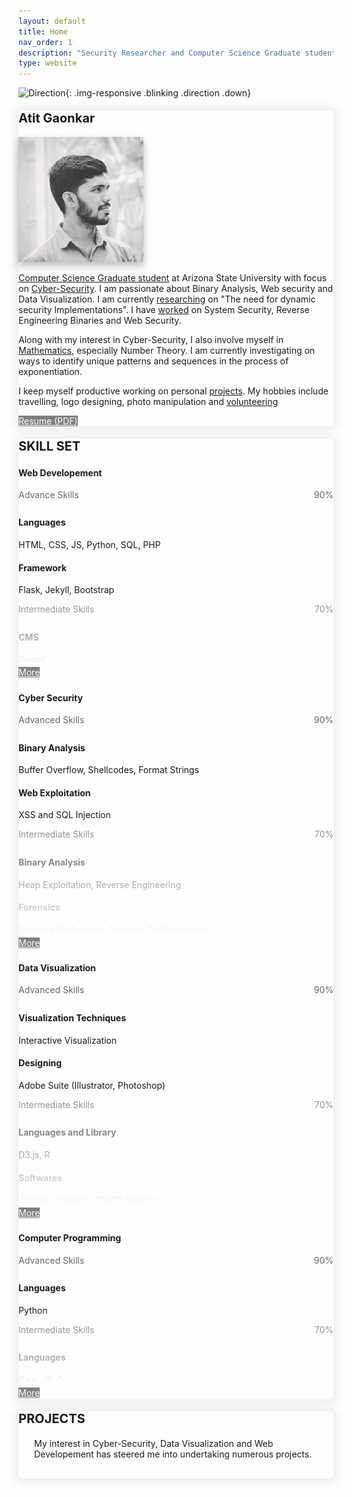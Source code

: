 ```yaml
---
layout: default
title: Home
nav_order: 1
description: "Security Researcher and Computer Science Graduate student at Arizona State University. A passionate Coder, Web developer, Cybersecurity Enthusiast and gamer."
type: website
---
```


<style>
  .hidden{
    color: white;
    user-select: none;
  }
  .down {
  position: fixed;
  bottom: 20px;
  right: 30px;
  z-index: 99;
  font-size: 18px;
  border: none;
  outline: none;
  padding: 10px;
  border-radius: 25px;
  background-image: linear-gradient(#4593fb, #227efa);
  background-color: #227efa;
  opacity: 0.75;
}
.direction{
  opacity: 0.5;
}
.down:hover {
  animation: none;
  /* opacity: 0.75; */
  box-shadow:
  0 2.8px 2.2px rgba(0, 0, 0, 0.034),
  0 6.7px 5.3px rgba(0, 0, 0, 0.048),
  0 12.5px 10px rgba(0, 0, 0, 0.06),
  0 22.3px 17.9px rgba(0, 0, 0, 0.072),
  0 41.8px 33.4px rgba(0, 0, 0, 0.086),
  0 100px 80px rgba(0, 0, 0, 0.12);
}
.blinking {
  animation: blinkingText 1.0s infinite;
  cursor: pointer;
}
.no-blinking {
  animation: none;
  cursor: pointer;
}
@keyframes blinkingText {
  0% {
    opacity: 0.35;
  }
  25% {
    opacity: 0.5;
  }
  50% {
    opacity: 0.70;
  }
  75% {
    opacity: 0.5;
  }
  100% {
    opacity: 0.35;
  }
}
a img
{
  border: 0 none;
}
.image-link
{
  text-decoration: none;
}

.last-item{
  -webkit-mask-image: -webkit-gradient(linear, left top, left bottom, from(rgba(0,0,0,0.75)), to(rgba(0,0,0,0))) !important;
}

.label-items {
  display: flex;
  justify-content: space-between;
  margin-bottom: 0px;
  span {
    color: #666;
  }
}
.progress {
  height: 8px !important;
  margin-bottom: 15px;
}
.progress-bar-ad {
/* background: -webkit-linear-gradient(left, #f2d082 25%, #64f272 75%) !important; */
}
.progress-bar-in {
/* background: -webkit-linear-gradient(left, #f2d082 25%, #f29696 75%) !important; */
}
.progress-bar-be {
/* background: -webkit-linear-gradient(left, #f2d082 25%, #f2c8c8 75%) !important; */
}
</style>

![Direction](../../assets/images/arrow-down.png){: .img-responsive .blinking .direction .down}


<div class="bootstrap-iso">
  <div class="card mb-5" style="box-shadow:  0px 0px 15px 5px rgba(0, 0, 0, 0.075) !important; border-radius: 5px;">
      <div class="text-center card-header">
          <h4><span style="font-size: 20px"><strong>Atit Gaonkar</strong></span></h4>
      </div>
      <div class="card-body">
          <div class="row">
              <div class="col-xl-5 col-md-5 mb-3 text-center my-auto">
                  <!-- <img alt='Logo - Atit Gaonkar' src="/assets/images/logo.svg" width="100px"> -->
                  <img src="assets/images/atit-gaonkar.jpg" class="img-fluid z-depth-1 rounded-circle shadow atit-intro" alt="Atit Gaonkar" style="box-shadow: 0 5px 10px 0 rgba(0,0,0,0.16),0 8px 15px 0 rgba(0,0,0,0.12) !important;">
                  <div class='col-12 text-center mt-5'>
                  <a href="mailto:atit.sgaonkar@gmail.com" class="fas fa-envelope fs-6 mb-4 mb-md-0 mr-4" target="_blank"></a>
                  <a href="https://www.linkedin.com/in/atit-gaonkar/" class="fab fa-linkedin fs-6 mb-4 mb-md-0 mr-4 " target="_blank" style=""></a>
                  <a href="https://github.com/asgaonkar" class="fab fa-github fs-6 mb-4 mb-md-0 mr-4" target="_blank"></a>
                  <a href="https://www.instagram.com/atit.sgaonkar/" class="fab fa-instagram fs-6 mb-4 mb-md-0" target="_blank"></a>
                  </div>
                  <!-- <img src="assets/images/logo.png" class="img-fluid z-depth-1" width="10%" alt="Atit-Gaonkar"> -->
              </div>
              <div class="col-xl-7 col-md-7 mb-0">        
                  <!-- <h5 class="card-title">Special title treatment</h5> -->
                  <!-- <p class="card-text">With supporting text below as a natural lead-in to additional content.</p> -->
                  <p class="card-text"><a href="education">Computer Science Graduate student</a> at Arizona State University with focus on <a href="certification">Cyber-Security</a>. I am passionate about Binary Analysis, Web security and Data Visualization. I am currently <a href="research">researching</a> on "The need for dynamic security Implementations". I have <a href="work_experience">worked</a> on System Security, Reverse Engineering Binaries and Web Security.</p>
                  <p class="card-text">Along with my interest in Cyber-Security, I also involve myself in <a href="research">Mathematics</a>, especially Number Theory. I am currently investigating on ways to identify unique patterns and sequences in the process of exponentiation.</p>
                  <p class="card-text">I keep myself productive working on personal <a href="projects">projects</a>. My hobbies include travelling, logo designing, photo manipulation and <a href="volunteering">volunteering</a></p>
                  <!-- <a href="resume" class="btn mb-2 mr-2 mt-0 resume" target="blank" style="color:white; background-color: gray !important; cursor: no-drop" title="View Resume">Resume (Online)</a> -->
                  <a href="Atit Gaonkar (Resume).pdf" class="btn btn-green mb-0 mr-2 mt-0 resume" target="blank" style="color:white; background-color: gray" title="Download Resume">Resume (PDF)</a>
              </div>
          </div>
      </div>
  </div>
  <div class="card mb-5" style="box-shadow:  0px 0px 15px 5px rgba(0, 0, 0, 0.075) !important; border-radius: 5px;">
      <div class="card-body">
        <div class='row text-center mb-4'>
          <h4 class="no_toc mb-2 text-center" id="skillset" style='width:100%;'><span style="font-size: 20px"><strong>SKILL SET</strong></span></h4>
        </div>        
        <div class='row ml-1 mr-1'>
          <div class='card col-lg-12 col-md-12 sol-sm-12 mb-3 ml-1' style='padding: 0px'>            
            <!-- Card -->            
              <div class="card-header">
                <div class='row' style='width:100%; margin: 0px'>
                  <p><h4 class='mb-0'><i class="fas fa-laptop-code fs-7 ml-2" style='vertical-align: middle; color: #007bff !important;'></i><strong style='vertical-align: middle; vertical-align: middle;' class='ml-2'>Web Developement</strong></h4></p>
                </div>
              </div>
              <!-- Card content -->
              <div class="card-body">      
                <div class='advanced'>    
                  <div class="label-items">
                    <span>Advance Skills</span>
                    <span>90%</span>
                  </div>                
                  <div class="progress">
                    <div class="progress-bar-ad" role="progressbar" aria-valuenow="90" aria-valuemin="0" aria-valuemax="100" style="width: 90%;">
                    </div>
                  </div>
                  <div class='advanced-skills ml-4'>                  
                    <!-- Title -->
                    <h4 class="card-title mb-0">Languages</h4>
                    <!-- Text -->                
                    <p class="card-text mb-4">HTML, CSS, JS, Python, SQL, PHP</p>
                    <!-- Title -->
                    <h4 class="card-title mb-0">Framework</h4>
                    <!-- Text -->
                    <p class="card-text mb-4">Flask, Jekyll, Bootstrap</p>
                  </div>                    
                </div>
                <div class='intermediate mt-2 last-item-handle last-item'>    
                  <div class="label-items">
                    <span>Intermediate Skills</span>
                    <span>70%</span>
                  </div>
                  <div class="progress">
                    <div class="progress-bar-in" role="progressbar" aria-valuenow="60" aria-valuemin="0" aria-valuemax="100" style="width: 70%;">
                    </div>
                  </div>
                  <div class='intermediate-skills ml-4'>                                      
                    <!-- Title -->
                    <h4 class="card-title mb-0">CMS</h4>
                    <!-- Text -->
                    <p class="card-text mb-4">Drupal</p>
                  </div>                    
                </div>
                <div class='beginner mt-2 hides' style='display: none'>    
                  <div class="label-items">
                    <span>Beginner Skills</span>
                    <span>30%</span>
                  </div>
                  <div class="progress">
                    <div class="progress-bar-be" role="progressbar" aria-valuenow="60" aria-valuemin="0" aria-valuemax="100" style="width: 30%;">
                    </div>
                  </div>
                  <div class='beginner-skills ml-4'>                                      
                    <!-- Title -->
                    <h4 class="card-title mb-0">Frameworks</h4>
                    <!-- Text -->
                    <p class="card-text mb-4">Django, Angular, React</p>
                  </div>                    
                </div>
              </div>
              <div class='pt-0 pl-0 pr-0 pb-3 mb-0 text-center' style='margin-top: -10px'>
              <a href="javascript:void(0);" class="btn btn-blue mb-0 mt-0 load-more" style="color:white; background-color: gray" title="More">More<i class="fas fa-angle-down fs-7 ml-2" style='vertical-align: middle;'></i></a>
            </div>            
            <!-- Card -->            
          </div>          
          <div class='card col-lg-12 col-md-12 sol-sm-12 mb-3 ml-1' style='padding: 0px'>            
            <!-- Card -->            
              <div class="card-header">
                <div class='row' style='width:100%; margin: 0px'>
                  <p><h4 class='mb-0'><i class="fas fa-fingerprint fs-7 ml-2" style='vertical-align: middle; color: #007bff !important;'></i><strong style='vertical-align: middle; vertical-align: middle;' class='ml-2'>Cyber Security</strong></h4></p>
                </div>
              </div>
              <!-- Card content -->
              <div class="card-body">      
                <div class='advanced'>
                  <div class="label-items">
                    <span>Advanced Skills</span>
                    <span>90%</span>
                  </div>
                  <div class="progress">
                    <div class="progress-bar-ad" role="progressbar" aria-valuenow="60" aria-valuemin="0" aria-valuemax="100" style="width: 90%;">
                    </div>
                  </div>
                  <div class='advanced-skills ml-4'>                                      
                    <!-- Title -->
                    <h4 class="card-title mb-0">Binary Analysis</h4>
                    <!-- Text -->
                    <p class="card-text mb-4">Buffer Overflow, Shellcodes, Format Strings</p>
                    <!-- Title -->
                    <h4 class="card-title mb-0">Web Exploitation</h4>
                    <!-- Text -->
                    <p class="card-text mb-4">XSS and SQL Injection</p>
                  </div>                    
                </div>
                <div class='intermediate mt-2 last-item-handle last-item'>    
                  <div class="label-items">
                    <span>Intermediate Skills</span>
                    <span>70%</span>
                  </div>
                  <div class="progress">
                    <div class="progress-bar-in" role="progressbar" aria-valuenow="60" aria-valuemin="0" aria-valuemax="100" style="width: 70%;">
                    </div>
                  </div>
                  <div class='intermediate-skills ml-4'>                                      
                    <!-- Title -->
                    <h4 class="card-title mb-0">Binary Analysis</h4>
                    <!-- Text -->
                    <p class="card-text mb-4">Heap Exploitation, Reverse Engineering</p>
                    <!-- Title -->
                    <h4 class="card-title mb-0">Forensics</h4>
                    <!-- Text -->
                    <p class="card-text mb-4">Phishing Kit Analysis, Network Traffic Analysis</p>
                  </div>                    
                </div>
                <div class='beginner mt-2 hides' style='display: none'>    
                  <div class="label-items">
                    <span>Beginner Skills</span>
                    <span>30%</span>
                  </div>
                  <div class="progress">
                    <div class="progress-bar-be" role="progressbar" aria-valuenow="60" aria-valuemin="0" aria-valuemax="100" style="width: 30%;">
                    </div>
                  </div>
                  <div class='beginner-skills ml-4'>                                      
                    <!-- Title -->
                    <h4 class="card-title mb-0">Web Exploitation</h4>
                    <!-- Text -->
                    <p class="card-text mb-4">CSRF</p>
                  </div>                    
                </div>
              </div>
              <div class='pt-0 pl-0 pr-0 pb-3 mb-0 text-center' style='margin-top: -10px'>
              <a href="javascript:void(0);" class="btn btn-blue mb-0 mt-0 load-more" style="color:white; background-color: gray" title="More">More<i class="fas fa-angle-down fs-7 ml-2" style='vertical-align: middle;'></i></a>
            </div>            
            <!-- Card -->            
          </div>
          <div class='card col-lg-12 col-md-12 sol-sm-12 mb-3 ml-1' style='padding: 0px'>            
            <!-- Card -->            
              <div class="card-header">
                <div class='row' style='width:100%; margin: 0px'>
                  <p><h4 class='mb-0'><i class="fas fa-chart-line fs-7 ml-2" style='vertical-align: middle; color: #007bff !important;'></i><strong style='vertical-align: middle; vertical-align: middle;' class='ml-2'>Data Visualization</strong></h4></p>
                </div>
              </div>
              <!-- Card content -->
              <div class="card-body">      
                <div class='advanced'>
                  <div class="label-items">
                    <span>Advanced Skills</span>
                    <span>90%</span>
                  </div>
                  <div class="progress">
                    <div class="progress-bar-ad" role="progressbar" aria-valuenow="60" aria-valuemin="0" aria-valuemax="100" style="width: 90%;">
                    </div>
                  </div>
                  <div class='advanced-skills ml-4'>                                      
                    <!-- Title -->
                    <h4 class="card-title mb-0">Visualization Techniques</h4>
                    <!-- Text -->
                    <p class="card-text mb-4">Interactive Visualization</p>
                    <!-- Title -->
                    <h4 class="card-title mb-0">Designing</h4>
                    <!-- Text -->
                    <p class="card-text mb-4">Adobe Suite (Illustrator, Photoshop)</p>
                  </div>                    
                </div>
                <div class='intermediate mt-2 last-item-handle last-item'>    
                  <div class="label-items">
                    <span>Intermediate Skills</span>
                    <span>70%</span>
                  </div>
                  <div class="progress">
                    <div class="progress-bar-in" role="progressbar" aria-valuenow="60" aria-valuemin="0" aria-valuemax="100" style="width: 70%;">
                    </div>
                  </div>
                  <div class='intermediate-skills ml-4'>                                      
                    <!-- Title -->
                    <h4 class="card-title mb-0">Languages and Library</h4>
                    <!-- Text -->
                    <p class="card-text mb-4">D3.js, R</p>
                    <!-- Title -->
                    <h4 class="card-title mb-0">Softwares</h4>
                    <!-- Text -->
                    <p class="card-text mb-4">Tableau, PowerBI, TIBCO Spotfire</p>
                  </div>                    
                </div>
                <div class='beginner mt-2 hides' style='display: none'>    
                  <div class="label-items">
                    <span>Beginner Skills</span>
                    <span>30%</span>
                  </div>
                  <div class="progress">
                    <div class="progress-bar-be" role="progressbar" aria-valuenow="60" aria-valuemin="0" aria-valuemax="100" style="width: 30%;">
                    </div>
                  </div>
                  <div class='beginner-skills ml-4'>                                      
                    <!-- Title -->
                    <h4 class="card-title mb-0">Techniques</h4>
                    <!-- Text -->
                    <p class="card-text mb-4">Network Visualization</p>
                  </div>                    
                </div>
              </div>
              <div class='pt-0 pl-0 pr-0 pb-3 mb-0 text-center' style='margin-top: -10px'>
              <a href="javascript:void(0);" class="btn btn-blue mb-0 mt-0 load-more" style="color:white; background-color: gray" title="More">More<i class="fas fa-angle-down fs-7 ml-2" style='vertical-align: middle;'></i></a>
            </div>            
            <!-- Card -->            
          </div>
          <div class='card col-lg-12 col-md-12 sol-sm-12 mb-3 ml-1' style='padding: 0px'>            
            <!-- Card -->            
              <div class="card-header">
                <div class='row' style='width:100%; margin: 0px'>
                  <p><h4 class='mb-0'><i class="fas fa-code fs-7 ml-2" style='vertical-align: middle; color: #007bff !important;'></i><strong style='vertical-align: middle; vertical-align: middle;' class='ml-2'>Computer Programming</strong></h4></p>
                </div>
              </div>
              <!-- Card content -->
              <div class="card-body">      
                <div class='advanced'>
                  <div class="label-items">
                    <span>Advanced Skills</span>
                    <span>90%</span>
                  </div>
                  <div class="progress">
                    <div class="progress-bar-ad" role="progressbar" aria-valuenow="60" aria-valuemin="0" aria-valuemax="100" style="width: 90%;">
                    </div>
                  </div>
                  <div class='advanced-skills ml-4'>                                      
                    <!-- Title -->
                    <h4 class="card-title mb-0">Languages</h4>
                    <!-- Text -->
                    <p class="card-text mb-4">Python</p>                                 
                  </div>                    
                </div>
                <div class='intermediate mt-2 last-item-handle last-item'>    
                  <div class="label-items">
                    <span>Intermediate Skills</span>
                    <span>70%</span>
                  </div>
                  <div class="progress">
                    <div class="progress-bar-in" role="progressbar" aria-valuenow="60" aria-valuemin="0" aria-valuemax="100" style="width: 70%;">
                    </div>
                  </div>
                  <div class='intermediate-skills ml-4'>                                      
                    <!-- Title -->
                    <h4 class="card-title mb-0">Languages</h4>
                    <!-- Text -->
                    <p class="card-text mb-4">C++, JS, C</p>                    
                  </div>                    
                </div>
                <div class='beginner mt-2 hides' style='display: none'>    
                  <div class="label-items">
                    <span>Beginner Skills</span>
                    <span>30%</span>
                  </div>
                  <div class="progress">
                    <div class="progress-bar-be" role="progressbar" aria-valuenow="60" aria-valuemin="0" aria-valuemax="100" style="width: 30%;">
                    </div>
                  </div>
                  <div class='beginner-skills ml-4'>                                      
                    <!-- Title -->
                    <h4 class="card-title mb-0">Languages</h4>
                    <!-- Text -->
                    <p class="card-text mb-4">Go, Prolog</p>
                  </div>                    
                </div>
              </div>
              <div class='pt-0 pl-0 pr-0 pb-3 mb-0 text-center' style='margin-top: -10px'>
              <a href="javascript:void(0);" class="btn btn-blue mb-0 mt-0 load-more" style="color:white; background-color: gray" title="More">More<i class="fas fa-angle-down fs-7 ml-2" style='vertical-align: middle;'></i></a>
            </div>            
            <!-- Card -->            
          </div>
        </div>
      </div>
      <!-- <div class="card-footer text-center">
      </div> -->
  </div>     
  <div class="card mb-5" style="box-shadow:  0px 0px 15px 5px rgba(0, 0, 0, 0.075) !important; border-radius: 5px;">
    <div class="card-body">
      <div class='row text-center mb-2'>
        <h4 class="no_toc text-center" id="projects" style='width:100%;'><span style="font-size: 20px"><strong>PROJECTS</strong></span></h4>
      </div>
      <div class='row' style="padding-left: 25px !important; padding-right: 25px !important;">
        <p class="mb-2">My interest in Cyber-Security, Data Visualization and Web Developement has steered me into undertaking numerous projects.</p>
        <a href="/projects/" class="btn btn-blue no-mb" style="color:white;">Projects</a>
      </div>
    </div>
  </div>     
</div>

<script src="https://kit.fontawesome.com/a773360a89.js" crossorigin="anonymous"></script>

<!-- You will often find me <span id="typewriter"></span>
{: .fs-5} -->


<script src="https://code.jquery.com/jquery-3.4.1.slim.min.js" integrity="sha384-J6qa4849blE2+poT4WnyKhv5vZF5SrPo0iEjwBvKU7imGFAV0wwj1yYfoRSJoZ+n" crossorigin="anonymous"></script>
<script src="https://cdn.jsdelivr.net/npm/popper.js@1.16.0/dist/umd/popper.min.js" integrity="sha384-Q6E9RHvbIyZFJoft+2mJbHaEWldlvI9IOYy5n3zV9zzTtmI3UksdQRVvoxMfooAo" crossorigin="anonymous"></script>
<script src="https://stackpath.bootstrapcdn.com/bootstrap/4.4.1/js/bootstrap.min.js" integrity="sha384-wfSDF2E50Y2D1uUdj0O3uMBJnjuUD4Ih7YwaYd1iqfktj0Uod8GCExl3Og8ifwB6" crossorigin="anonymous"></script>
<script src="https://unpkg.com/aos@next/dist/aos.js"></script>
<script>
    $(window).on('load', function() {
        $(window).scrollTop(0);
        $('.main-content-wrap').scrollTop(0);
        for (var i =0; i<$('.progress').length; i++)
        {
          $('.progress')[i].children[0].classList.add('bg-success');
        }
        $('.main-content-wrap').on('scroll', function() {
          if(document.getElementsByClassName('direction')[0].getAttribute("src").split('-')[1].split('.')[0] == "up")
          {
            document.getElementsByClassName('direction')[0].classList.remove("blinking");
            document.getElementsByClassName('direction')[0].classList.add("no-blinking");
          }
          if ($('.main-content-wrap').scrollTop() >= 100.0) {
            document.getElementsByClassName('direction')[0].setAttribute("src","../../assets/images/arrow-up.png");
          }
          else
          {
            document.getElementsByClassName('direction')[0].setAttribute("src","../../assets/images/arrow-down.png");
          }
          console.log("Scrolled");
      });
      $('.load-more').on('click', function() {
        if ($(this)[0].innerHTML[0]=='M'){
          for(var i=0;i<$('.load-more').length;i++){
          $('.load-more')[i].parentNode.parentNode.getElementsByClassName('last-item-handle')[0].classList.add("last-item");
          $('.load-more')[i].parentNode.parentNode.getElementsByClassName('hides')[0].style.display='none';
          $('.load-more')[i].innerHTML = 'More<i class="fas fa-angle-down fs-7 ml-2" style="vertical-align: middle;" aria-hidden="true"></i>';
          $('.load-more')[i].classList.remove('btn-green');
          $('.load-more')[i].classList.add('btn-blue');
        };
        }
        if ($(this)[0].innerHTML[0]=='M')
        {
          $(this)[0].parentNode.parentNode.getElementsByClassName('last-item-handle')[0].classList.remove("last-item");
          $(this)[0].parentNode.parentNode.getElementsByClassName('hides')[0].style.display='block';
          $(this)[0].innerHTML = 'Less<i class="fas fa-angle-up fs-7 ml-2" style="vertical-align: middle;" aria-hidden="true"></i>';
          $(this)[0].classList.add('btn-green');
          $(this)[0].classList.remove('btn-blue');
        }
        else
        {
          $(this)[0].parentNode.parentNode.getElementsByClassName('last-item-handle')[0].classList.add("last-item");
          $(this)[0].parentNode.parentNode.getElementsByClassName('hides')[0].style.display='none';
          $(this)[0].innerHTML = 'More<i class="fas fa-angle-down fs-7 ml-2" style="vertical-align: middle;" aria-hidden="true"></i>';
          $(this)[0].classList.remove('btn-green');
          $(this)[0].classList.add('btn-blue');
        }
      })
    });
</script>
